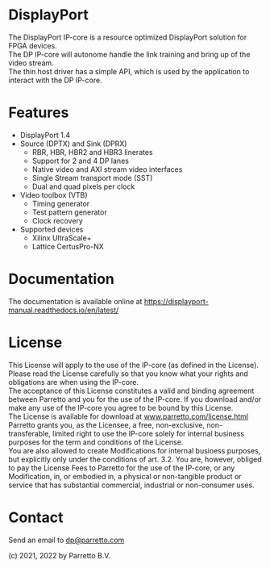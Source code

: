 # DisplayPort

The DisplayPort IP-core is a resource optimized DisplayPort solution for FPGA devices.   
The DP IP-core will autonome handle the link training and bring up of the video stream.  
The thin host driver has a simple API, which is used by the application to interact with the DP IP-core.   

# Features
- DisplayPort 1.4
- Source (DPTX) and Sink (DPRX)
	- RBR, HBR, HBR2 and HBR3 linerates
	- Support for 2 and 4 DP lanes
	- Native video and AXI stream video interfaces
	- Single Stream transport mode (SST)
	- Dual and quad pixels per clock 
- Video toolbox (VTB)
	- Timing generator
	- Test pattern generator
	- Clock recovery
- Supported devices
	- Xilinx UltraScale+
	- Lattice CertusPro-NX

# Documentation
The documentation is available online at https://displayport-manual.readthedocs.io/en/latest/

# License
This License will apply to the use of the IP-core (as defined in the License).   
Please read the License carefully so that you know what your rights and obligations are when using the IP-core.  
The acceptance of this License constitutes a valid and binding agreement between Parretto and you for the use of the IP-core.
If you download and/or make any use of the IP-core you agree to be bound by this License.   
The License is available for download at www.parretto.com/license.html   
Parretto grants you, as the Licensee, a free, non-exclusive, non-transferable, limited right to use the IP-core 
solely for internal business purposes for the term and conditions of the License.   
You are also allowed to create Modifications for internal business purposes, but explicitly only under the conditions of art. 3.2.
You are, however, obliged to pay the License Fees to Parretto for the use of the IP-core, or any Modification, in, or embodied in,
a physical or non-tangible product or service that has substantial commercial, industrial or non-consumer uses.   

# Contact
Send an email to dp@parretto.com

(c) 2021, 2022 by Parretto B.V.